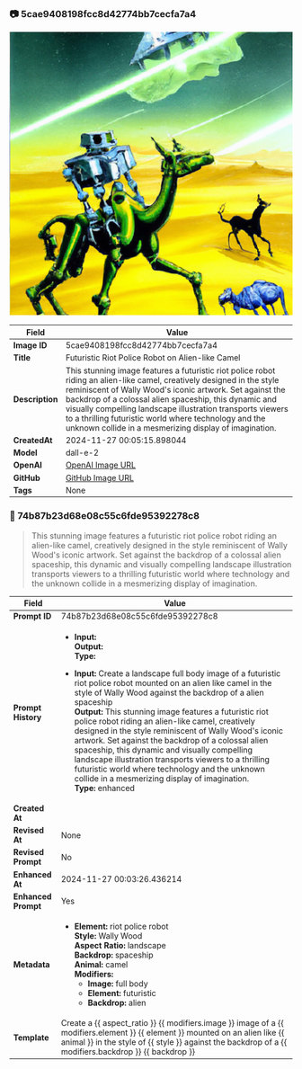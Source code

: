 

### 📷 5cae9408198fcc8d42774bb7cecfa7a4 


![data.id](./5cae9408198fcc8d42774bb7cecfa7a4.jpg)


| Field          | Value                                                                                                                     |
|----------------|---------------------------------------------------------------------------------------------------------------------------|
| **Image ID**             | 5cae9408198fcc8d42774bb7cecfa7a4                                                                                                             |
| **Title**           | Futuristic Riot Police Robot on Alien-like Camel                                                                                                       |
| **Description**           | This stunning image features a futuristic riot police robot riding an alien-like camel, creatively designed in the style reminiscent of Wally Wood's iconic artwork. Set against the backdrop of a colossal alien spaceship, this dynamic and visually compelling landscape illustration transports viewers to a thrilling futuristic world where technology and the unknown collide in a mesmerizing display of imagination.                                                                                                       |
| **CreatedAt**        | 2024-11-27 00:05:15.898044                                                                                                        |
| **Model**        | dall-e-2                                                                                                        |
| **OpenAI**         | [OpenAI Image URL](https://oaidalleapiprodscus.blob.core.windows.net/private/org-TZj0gKpq3CiXdXNznVOkBYav/user-t5KW5S6yYiCS0u4yDWasqnEP/img-FAeeY9bP98F2YTqwLpwX70xl.png?st=2024-11-26T23%3A05%3A10Z&se=2024-11-27T01%3A05%3A10Z&sp=r&sv=2024-08-04&sr=b&rscd=inline&rsct=image/png&skoid=d505667d-d6c1-4a0a-bac7-5c84a87759f8&sktid=a48cca56-e6da-484e-a814-9c849652bcb3&skt=2024-11-26T00%3A57%3A44Z&ske=2024-11-27T00%3A57%3A44Z&sks=b&skv=2024-08-04&sig=BLOMy7c%2BFwsjTSd3KrYptKLE9z/1l/PhsOBfv86ygo4%3D)                                                                                |
| **GitHub**         | [GitHub Image URL](https://github.com/Caneta-Silva/cyber-tomorrow/blob/main/images/5cae9408198fcc8d42774bb7cecfa7a4/5cae9408198fcc8d42774bb7cecfa7a4.jpg)                                                                                |
| **Tags**       | None                                                                                                                   |

### 📜 74b87b23d68e08c55c6fde95392278c8

> This stunning image features a futuristic riot police robot riding an alien-like camel, creatively designed in the style reminiscent of Wally Wood's iconic artwork. Set against the backdrop of a colossal alien spaceship, this dynamic and visually compelling landscape illustration transports viewers to a thrilling futuristic world where technology and the unknown collide in a mesmerizing display of imagination.

| Field          | Value                                                                                                                                                                      |
|----------------|----------------------------------------------------------------------------------------------------------------------------------------------------------------------------|
| **Prompt ID**  | 74b87b23d68e08c55c6fde95392278c8                                                                                                                                                            |
| **Prompt History** | <ul><li>**Input:**  <br> **Output:**  <br> **Type:** </li></ul><ul><li>**Input:** Create a landscape full body image of a futuristic riot police robot mounted on an alien like camel in the style of Wally Wood against the backdrop of a alien spaceship <br> **Output:** This stunning image features a futuristic riot police robot riding an alien-like camel, creatively designed in the style reminiscent of Wally Wood's iconic artwork. Set against the backdrop of a colossal alien spaceship, this dynamic and visually compelling landscape illustration transports viewers to a thrilling futuristic world where technology and the unknown collide in a mesmerizing display of imagination. <br> **Type:** enhanced</li></ul> |
| **Created At** |                                                                                                                                                    |
| **Revised At** | None                                                                                                                                                   |
| **Revised Prompt** | No                                                                                                                                                                      |
| **Enhanced At** | 2024-11-27 00:03:26.436214                                                                                                                                                  |
| **Enhanced Prompt** | Yes                                                                                                                                                                    |
| **Metadata**   | <ul><li>**Element:** riot police robot <br> **Style:** Wally Wood <br> **Aspect Ratio:** landscape <br> **Backdrop:** spaceship <br> **Animal:** camel <br> **Modifiers:**<ul><li>**Image:** full body</li><li>**Element:** futuristic</li><li>**Backdrop:** alien</li></ul></li></ul> |
| **Template**   | Create a {{ aspect_ratio }} {{ modifiers.image }} image of a {{ modifiers.element }} {{ element }} mounted on an alien like {{ animal }} in the style of {{ style }} against the backdrop of a {{ modifiers.backdrop }} {{ backdrop }}                                                                                                                                           |


